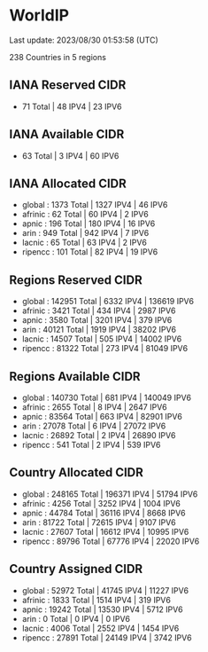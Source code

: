 # WorldIP

Last update: 2023/08/30 01:53:58 (UTC)

238 Countries in 5 regions

## IANA Reserved CIDR

- 71 Total | 48 IPV4 | 23 IPV6

## IANA Available CIDR

- 63 Total | 3 IPV4 | 60 IPV6

## IANA Allocated CIDR

- global : 1373 Total | 1327 IPV4 | 46 IPV6
- afrinic : 62 Total | 60 IPV4 | 2 IPV6
- apnic : 196 Total | 180 IPV4 | 16 IPV6
- arin : 949 Total | 942 IPV4 | 7 IPV6
- lacnic : 65 Total | 63 IPV4 | 2 IPV6
- ripencc : 101 Total | 82 IPV4 | 19 IPV6

## Regions Reserved CIDR

- global : 142951 Total | 6332 IPV4 | 136619 IPV6
- afrinic : 3421 Total | 434 IPV4 | 2987 IPV6
- apnic : 3580 Total | 3201 IPV4 | 379 IPV6
- arin : 40121 Total | 1919 IPV4 | 38202 IPV6
- lacnic : 14507 Total | 505 IPV4 | 14002 IPV6
- ripencc : 81322 Total | 273 IPV4 | 81049 IPV6

## Regions Available CIDR

- global : 140730 Total | 681 IPV4 | 140049 IPV6
- afrinic : 2655 Total | 8 IPV4 | 2647 IPV6
- apnic : 83564 Total | 663 IPV4 | 82901 IPV6
- arin : 27078 Total | 6 IPV4 | 27072 IPV6
- lacnic : 26892 Total | 2 IPV4 | 26890 IPV6
- ripencc : 541 Total | 2 IPV4 | 539 IPV6

## Country Allocated CIDR

- global : 248165 Total | 196371 IPV4 | 51794 IPV6
- afrinic : 4256 Total | 3252 IPV4 | 1004 IPV6
- apnic : 44784 Total | 36116 IPV4 | 8668 IPV6
- arin : 81722 Total | 72615 IPV4 | 9107 IPV6
- lacnic : 27607 Total | 16612 IPV4 | 10995 IPV6
- ripencc : 89796 Total | 67776 IPV4 | 22020 IPV6

## Country Assigned CIDR

- global : 52972 Total | 41745 IPV4 | 11227 IPV6
- afrinic : 1833 Total | 1514 IPV4 | 319 IPV6
- apnic : 19242 Total | 13530 IPV4 | 5712 IPV6
- arin : 0 Total | 0 IPV4 | 0 IPV6
- lacnic : 4006 Total | 2552 IPV4 | 1454 IPV6
- ripencc : 27891 Total | 24149 IPV4 | 3742 IPV6
